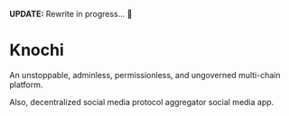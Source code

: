 **UPDATE:** Rewrite in progress... 🚧 <br>

# Knochi

An unstoppable, adminless, permissionless, and ungoverned multi-chain platform.

Also, decentralized social media protocol aggregator social media app.
